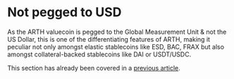 # Not pegged to USD

As the ARTH valuecoin is pegged to the Global Measurement Unit & not the US Dollar, this is one of the differentiating features of ARTH, making it peculiar not only amongst elastic stablecoins like ESD, BAC, FRAX but also amongst collateral-backed stablecoins like DAI or USDT/USDC.

This section has already been covered in a [previous article](../target-price-of-arth/what-is-the-global-measurement-uni-gmu.md).

